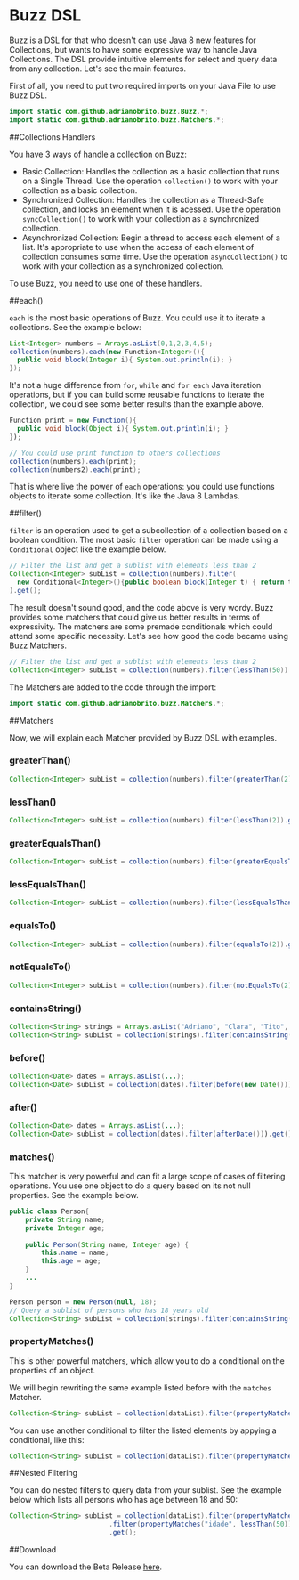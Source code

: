 # Buzz DSL

Buzz is a DSL for that who doesn't can use Java 8 new features for Collections, but wants to have some expressive way to handle Java Collections. The DSL provide intuitive elements for select and query data from any collection. Let's see the main features.

First of all, you need to put two required imports on your Java File to use Buzz DSL.
```java
import static com.github.adrianobrito.buzz.Buzz.*;
import static com.github.adrianobrito.buzz.Matchers.*;
```

##Collections Handlers

You have 3 ways of handle a collection on Buzz:

* Basic Collection: Handles the collection as a basic collection that runs on a Single Thread. Use the operation `collection()` to work with your collection as a basic collection.
* Synchronized Collection: Handles the collection as a Thread-Safe collection, and locks an element when it is acessed.  Use the operation `syncCollection()` to work with your collection as a synchronized collection.
* Asynchronized Collection: Begin a thread to access each element of a list. It's appropriate to use when the access of each element of collection consumes some time. Use the operation `asyncCollection()` to work with your collection as a synchronized collection.

To use Buzz, you need to use one of these handlers. 

##each()

```each``` is the most basic operations of Buzz. You could use it to iterate a collections. See the example below:
```java
List<Integer> numbers = Arrays.asList(0,1,2,3,4,5);
collection(numbers).each(new Function<Integer>(){
  public void block(Integer i){ System.out.println(i); }
});
```
It's not a huge difference from ```for```, ```while``` and ```for each``` Java iteration operations, but if you can build some reusable functions to iterate the collection, we could see some better results than the example above. 
```java
Function print = new Function(){
  public void block(Object i){ System.out.println(i); }
});

// You could use print function to others collections
collection(numbers).each(print);
collection(numbers2).each(print);
```

That is where live the power of ```each``` operations: you could use functions objects to iterate some collection. It's like the Java 8 Lambdas. 

##filter()

```filter``` is an operation used to get a subcollection of a collection based on a boolean condition. The most basic ```filter``` operation can be made using a ```Conditional``` object like the example below.

```java
// Filter the list and get a sublist with elements less than 2
Collection<Integer> subList = collection(numbers).filter(
  new Conditional<Integer>(){public boolean block(Integer t) { return t < 2; }}
).get();	
```

The result doesn't sound good, and the code above is very wordy. Buzz provides some matchers that could give us better results in terms of expressivity. The matchers are some premade conditionals which could attend some specific necessity. Let's see how good the code became using Buzz Matchers.  

```java
// Filter the list and get a sublist with elements less than 2
Collection<Integer> subList = collection(numbers).filter(lessThan(50)).get();	
```

The Matchers are added to the code through the import:

```java
import static com.github.adrianobrito.buzz.Matchers.*;
```

##Matchers

Now, we will explain each Matcher provided by Buzz DSL with examples.

### greaterThan()
```java
Collection<Integer> subList = collection(numbers).filter(greaterThan(2)).get();
```
### lessThan()
```java
Collection<Integer> subList = collection(numbers).filter(lessThan(2)).get();
```
### greaterEqualsThan()
```java
Collection<Integer> subList = collection(numbers).filter(greaterEqualsThan(2)).get();
```
### lessEqualsThan()
```java
Collection<Integer> subList = collection(numbers).filter(lessEqualsThan(2)).get();
```
### equalsTo()
```java
Collection<Integer> subList = collection(numbers).filter(equalsTo(2)).get();
```
### notEqualsTo()
```java
Collection<Integer> subList = collection(numbers).filter(notEqualsTo(2)).get();
```
### containsString()
```java
Collection<String> strings = Arrays.asList("Adriano", "Clara", "Tito", "Isauro");
Collection<String> subList = collection(strings).filter(containsString("Adriano")).get();
```

### before()
```java
Collection<Date> dates = Arrays.asList(...);
Collection<Date> subList = collection(dates).filter(before(new Date())).get();
```

### after()
```java
Collection<Date> dates = Arrays.asList(...);
Collection<Date> subList = collection(dates).filter(afterDate())).get();
```

### matches()
This matcher is very powerful and can fit a large scope of cases of filtering operations. You use one object to do a query based on its not null properties. See the example below.
```java
public class Person{
	private String name;
	private Integer age;
	
	public Person(String name, Integer age) {
		this.name = name;
		this.age = age;
	}
	...
}

Person person = new Person(null, 18);
// Query a sublist of persons who has 18 years old
Collection<String> subList = collection(strings).filter(containsString("Adriano")).get();
```

### propertyMatches()
This is other powerful matchers, which allow you to do a conditional on the properties of an object.

We will begin rewriting the same example listed before with the ```matches``` Matcher.
```java
Collection<String> subList = collection(dataList).filter(propertyMatches("idade", 18)).get();
```
You can use another conditional to filter the listed elements by appying a conditional, like this:
```java
Collection<String> subList = collection(dataList).filter(propertyMatches("idade", greaterThan(18))).get();
```
##Nested Filtering

You can do nested filters to query data from your sublist. See the example below which lists all persons who has age between 18 and 50:
```java
Collection<String> subList = collection(dataList).filter(propertyMatches("idade", greaterThan(18)))
						 .filter(propertyMatches("idade", lessThan(50))
						 .get();
```

##Download

You can download the Beta Release [here](https://github.com/adrianobrito/buzz/buzz.jar).
